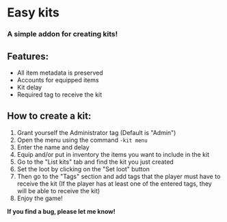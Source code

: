 # Easy kits
### A simple addon for creating kits!
## Features:
- All item metadata is preserved
- Accounts for equipped items
- Kit delay
- Required tag to receive the kit
## How to create a kit:
1. Grant yourself the Administrator tag (Default is "Admin")
2. Open the menu using the command `-kit menu`
3. Enter the name and delay
4. Equip and/or put in inventory the items you want to include in the kit
5. Go to the "List kits" tab and find the kit you just created
6. Set the loot by clicking on the "Set loot" button
7. Then go to the "Tags" section and add tags that the player must have to receive the kit (If the player has at least one of the entered tags, they will be able to receive the kit)
8. Enjoy the game!

**If you find a bug, please let me know!**
